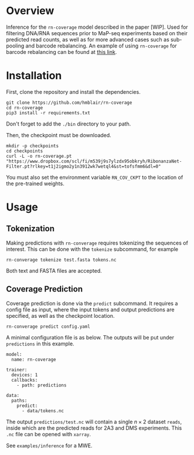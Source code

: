# Overview

Inference for the `rn-coverage` model described in the paper \[WIP\]. Used for filtering DNA/RNA sequences prior to MaP-seq experiments based on their predicted read counts, as well as for more advanced cases such as sub-pooling and barcode rebalancing. An example of using `rn-coverage` for barcode rebalancing can be found at [this link](https://drive.google.com/drive/folders/1su8oOGtnxpzIJm9vHg5tydZrnm9gQwJs?usp=drive_link).

# Installation

First, clone the repository and install the dependencies.
```
git clone https://github.com/hmblair/rn-coverage
cd rn-coverage
pip3 install -r requirements.txt
```
Don't forget to add the `./bin` directory to your path.

Then, the checkpoint must be downloaded.
```
mkdir -p checkpoints
cd checkpoints
curl -L -o rn-coverage.pt "https://www.dropbox.com/scl/fi/m539j9s7ylzdx95obkryh/RibonanzaNet-Filter.pt?rlkey=t1j2igmo2y1n3912wk7wetql4&st=tofsfmm6&dl=0"
```
You must also set the environment variable `RN_COV_CKPT` to the location of the pre-trained weights.

# Usage

## Tokenization

Making predictions with `rn-converage` requires tokenizing the sequences of interest. This can be done with the `tokenize` subcommand, for example
```
rn-converage tokenize test.fasta tokens.nc
```
Both text and FASTA files are accepted.

## Coverage Prediction

Coverage prediction is done via the `predict` subcommand. It requires a config file as input, where the input tokens and output predictions are specified, as well as the checkpoint location.

```
rn-converage predict config.yaml
```
A minimal configuration file is as below. The outputs will be put under `predictions` in this example.
```
model:
  name: rn-coverage

trainer:
  devices: 1
  callbacks:
    - path: predictions

data:
  paths:
    predict:
      - data/tokens.nc
```
The output `predictions/test.nc` will contain a single $`n \times 2`$ dataset `reads`, inside which are the predicted reads for 2A3 and DMS experiments. This `.nc` file can be opened with `xarray`.

See `examples/inference` for a MWE.
